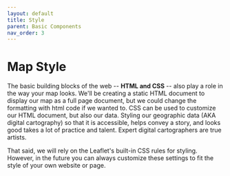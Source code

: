 ```yaml
---
layout: default
title: Style
parent: Basic Components
nav_order: 3
---
```


# Map Style

The basic building blocks of the web -- **HTML and CSS** -- also play a role in the way your map looks. We'll be creating a static HTML document to display our map as a full page document, but we could change the formatting with html code if we wanted to. CSS can be used to customize our HTML document, but also our data. Styling our geographic data (AKA digital cartography) so that it is accessible, helps convey a story, and looks good takes a lot of practice and talent. Expert digital cartographers are true artists.   

That said, we will rely on the Leaflet's built-in CSS rules for styling. However, in the future you can always customize these settings to fit the style of your own website or page.    
